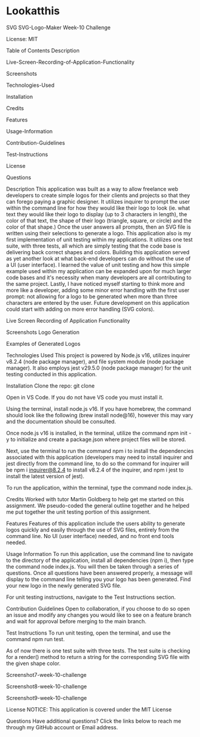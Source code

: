 # Lookatthis
SVG
SVG-Logo-Maker
Week-10 Challenge

License: MIT

Table of Contents
Description

Live-Screen-Recording-of-Application-Functionality

Screenshots

Technologies-Used

Installation

Credits

Features

Usage-Information

Contribution-Guidelines

Test-Instructions

License

Questions

Description
This application was built as a way to allow freelance web developers to create simple logos for their clients and projects so that they can forego paying a graphic designer. It utilizes inquirer to prompt the user within the command line for how they would like their logo to look (ie. what text they would like their logo to display (up to 3 characters in length), the color of that text, the shape of their logo (triangle, square, or circle) and the color of that shape.) Once the user answers all prompts, then an SVG file is written using their selections to generate a logo. This application also is my first implementation of unit testing within my applications. It utilizes one test suite, with three tests, all which are simply testing that the code base is delivering back correct shapes and colors. Building this application served as yet another look at what back-end developers can do without the use of a UI (user interface). I learned the value of unit testing and how this simple example used within my application can be expanded upon for much larger code bases and it's necessity when many developers are all contributing to the same project. Lastly, I have noticed myself starting to think more and more like a developer, adding some minor error handling with the first user prompt: not allowing for a logo to be generated when more than three characters are entered by the user. Future development on this application could start with adding on more error handling (SVG colors).

Live Screen Recording of Application Functionality


Screenshots
Logo Generation




Examples of Generated Logos



Technologies Used
This project is powered by Node.js v16, utilizes inquirer v8.2.4 (node package manager), and file system module (node package manager). It also employs jest v29.5.0 (node package manager) for the unit testing conducted in this application.

Installation
Clone the repo: git clone 

Open in VS Code. If you do not have VS code you must install it.

Using the terminal, install node.js v16. If you have homebrew, the command should look like the following (brew install node@16), however this may vary and the documentation should be consulted.

Once node.js v16 is installed, in the terminal, utilize the command npm init -y to initialize and create a package.json where project files will be stored.

Next, use the terminal to run the command npm i to install the dependencies associated with this application (developers may need to install inquirer and jest directly from the command line, to do so the command for inquirer will be npm i inquirer@8.2.4 to install v8.2.4 of the inquirer, and npm i jest to install the latest version of jest).

To run the application, within the terminal, type the command node index.js.

Credits
Worked with tutor Martin Goldberg to help get me started on this assignment. We pseudo-coded the general outline together and he helped me put together the unit testing portion of this assignment.

Features
Features of this application include the users ability to generate logos quickly and easily through the use of SVG files, entirely from the command line. No UI (user interface) needed, and no front end tools needed.

Usage Information
To run this application, use the command line to navigate to the directory of the application, install all dependencies (npm i), then type the command node index.js. You will then be taken through a series of questions. Once all questions have been answered properly, a message will display to the command line telling you your logo has been generated. Find your new logo in the newly generated SVG file.

For unit testing instructions, navigate to the Test Instructions section.

Contribution Guidelines
Open to collaboration, if you choose to do so open an issue and modify any changes you would like to see on a feature branch and wait for approval before merging to the main branch.

Test Instructions
To run unit testing, open the terminal, and use the command npm run test.

As of now there is one test suite with three tests. The test suite is checking for a render() method to return a string for the corresponding SVG file with the given shape color.

Screenshot7-week-10-challenge

Screenshot8-week-10-challenge

Screenshot9-week-10-challenge

License
NOTICE: This application is covered under the MIT License

Questions
Have additional questions? Click the links below to reach me through my GitHub account or Email address.

